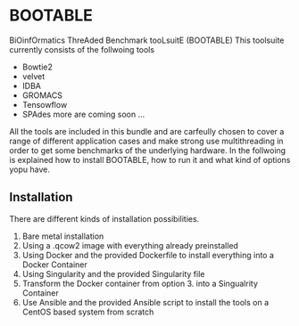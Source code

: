 # BOOTABLE
BiOinfOrmatics ThreAded Benchmark tooLsuitE (BOOTABLE)
This toolsuite currently consists of the follwoing tools
- Bowtie2
- velvet
- IDBA
- GROMACS
- Tensowflow
- SPAdes
 more are coming soon ...
 
All the tools are included in this bundle and are carfeully chosen to 
cover a range of different application cases and make strong use multithreading 
in order to get some benchmarks of the underlying hardware. In the follwoing is explained 
how to install BOOTABLE, how to run it and what kind of options yopu have.


## Installation

There are different kinds of installation possibilities.
1. Bare metal installation
2. Using a .qcow2 image with everything already preinstalled
3. Using Docker and the provided Dockerfile to install everything into a Docker Container
4. Using Singularity and the provided Singularity file
5. Transform the Docker container from option 3. into a Singualrity Container
6. Use Ansible and the provided Ansible script to install the tools on a CentOS based system from scratch
